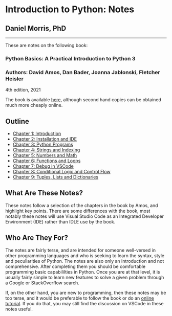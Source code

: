 # Introduction to Python: Notes

## Daniel Morris, PhD
___

These are notes on the following book:

### **Python Basics: A Practical Introduction to Python 3**
### Authors: **David Amos, Dan Bader, Joanna Jablonski, Fletcher Heisler**
4th edition, 2021

The book is available [here](https://realpython.com/products/python-basics-book/), although second hand copies can be obtained much more cheaply online.  

## Outline

* [Chapter 1: Introduction](Chapter_01_Introduction.md)
* [Chapter 2: Installation and IDE](Chapter_02_Installation_and_IDE.md)
* [Chapter 3: Python Programs](Chapter_03_Python_Programs.md)
* [Chapter 4: Strings and Indexing](Chapter_04_Strings_and_Indexing.md)
* [Chapter 5: Numbers and Math](Chapter_05_Numbers_and_Math.md)
* [Chapter 6: Functions and Loops](Chapter_06_Functions_and_Loops.md)
* [Chapter 7: Debug in VSCode](Chapter_07_Debug_in_VSCode.md)
* [Chapter 8: Conditional Logic and Control Flow](Chapter_08_Conditional_Logic_and_Control_Flow.md)
* [Chapter 9: Tuples, Lists and Dictionaries](Chapter_09_Tuples_Lists_and_Dictionaries.md)

## What Are These Notes?

These notes follow a selection of the chapters in the book by Amos, and highlight key points.   There are some differences with the book, most notably these notes will use Visual Studio Code as an Integrated Developer Environment (IDE) rather than IDLE use by the book.  

## Who Are They For?

The notes are fairly terse, and are intended for someone well-versed in other programming languages and who is seeking to learn the syntax, style and peculiarities of Python.  The notes are also only an introduction and not comprehensive.  After completing them you should be comfortable programming basic capabililties in Python.  Once you are at that level, it is usually fairly simple to learn new features to solve a given problem through a Google or StackOverflow search.  

If, on the other hand, you are new to programming, then these notes may be too terse, and it would be preferable to follow the book or do an [online tutorial](https://docs.python.org/3/tutorial/index.html).  If you do that, you may still find the discussion on VSCode in these notes useful.  

